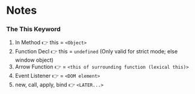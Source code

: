 # Notes

### The This Keyword

1. In Method 👉 this = `<Object>`
2. Function Decl 👉 this = `undefined` (Only valid for strict mode; else window object)
3. Arrow Function 👉 = `<this of surrounding function (lexical this)>`
4. Event Listener 👉 = `<DOM element>`
5. new, call, apply, bind 👉 `<LATER...>`
